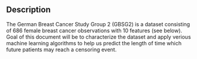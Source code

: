## Description

The German Breast Cancer Study Group 2 (GBSG2) is a dataset consisting of 686 female breast cancer observations with 10 features (see below). Goal of this document will be to characterize the dataset and apply verious machine learning algorithms to help us predict the length of time which future patients may reach a censoring event.